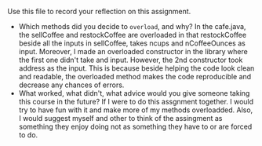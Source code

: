 Use this file to record your reflection on this assignment.

- Which methods did you decide to `overload`, and why?
In the cafe.java, the sellCoffee and restockCoffee are overloaded in that restockCoffee beside all the inputs in sellCoffee, takes ncups and nCoffeeOunces as input. Moreover, I made an overloaded constructor in the library where the first one didn't take and input. However, the 2nd constructor took address as the input. This is because beside helping the code look clean and readable, the overloaded method makes the code reproducible and decrease any chances of errors. 
- What worked, what didn't, what advice would you give someone taking this course in the future?
If I were to do this assgnment together. I would try to have fun with it and make more of my methods overloadded. Also, I would suggest myself and other to think of the assingment as something they enjoy doing not as something they have to or are forced to do.
